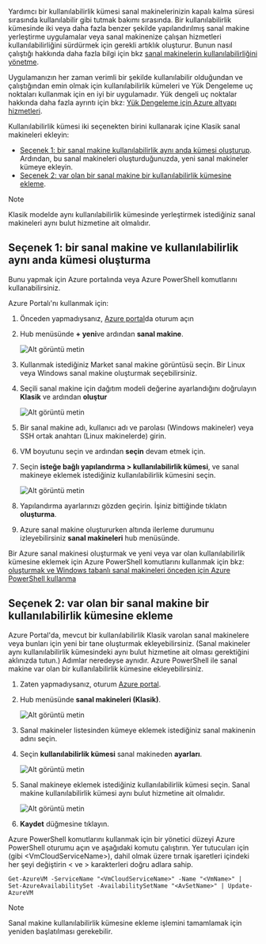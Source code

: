 


Yardımcı bir kullanılabilirlik kümesi sanal makinelerinizin kapalı kalma süresi sırasında kullanılabilir gibi tutmak bakımı sırasında. Bir kullanılabilirlik kümesinde iki veya daha fazla benzer şekilde yapılandırılmış sanal makine yerleştirme uygulamalar veya sanal makinenize çalışan hizmetleri kullanılabilirliğini sürdürmek için gerekli artıklık oluşturur. Bunun nasıl çalıştığı hakkında daha fazla bilgi için bkz [sanal makinelerin kullanılabilirliğini yönetme][Manage the availability of virtual machines].

Uygulamanızın her zaman verimli bir şekilde kullanılabilir olduğundan ve çalıştığından emin olmak için kullanılabilirlik kümeleri ve Yük Dengeleme uç noktaları kullanmak için en iyi bir uygulamadır. Yük dengeli uç noktalar hakkında daha fazla ayrıntı için bkz: [Yük Dengeleme için Azure altyapı hizmetleri][Load balancing for Azure infrastructure services].

Kullanılabilirlik kümesi iki seçenekten birini kullanarak içine Klasik sanal makineleri ekleyin:

* [Seçenek 1: bir sanal makine kullanılabilirlik aynı anda kümesi oluşturup][Option 1: Create a virtual machine and an availability set at the same time]. Ardından, bu sanal makineleri oluşturduğunuzda, yeni sanal makineler kümeye ekleyin.
* [Seçenek 2: var olan bir sanal makine bir kullanılabilirlik kümesine ekleme][Option 2: Add an existing virtual machine to an availability set].

> [!NOTE]
> Klasik modelde aynı kullanılabilirlik kümesinde yerleştirmek istediğiniz sanal makineleri aynı bulut hizmetine ait olmalıdır.
> 
> 

## <a id="createset"></a>Seçenek 1: bir sanal makine ve kullanılabilirlik aynı anda kümesi oluşturma
Bunu yapmak için Azure portalında veya Azure PowerShell komutlarını kullanabilirsiniz.

Azure Portalı'nı kullanmak için:

1. Önceden yapmadıysanız, [Azure portal](https://portal.azure.com)da oturum açın
2. Hub menüsünde **+ yeni**ve ardından **sanal makine**.
   
    ![Alt görüntü metin](./media/virtual-machines-common-classic-configure-availability/ChooseVMImage.png)
3. Kullanmak istediğiniz Market sanal makine görüntüsü seçin. Bir Linux veya Windows sanal makine oluşturmak seçebilirsiniz.
4. Seçili sanal makine için dağıtım modeli değerine ayarlandığını doğrulayın **Klasik** ve ardından **oluştur**
   
    ![Alt görüntü metin](./media/virtual-machines-common-classic-configure-availability/ChooseClassicModel.png)
5. Bir sanal makine adı, kullanıcı adı ve parolası (Windows makineler) veya SSH ortak anahtarı (Linux makinelerde) girin. 
6. VM boyutunu seçin ve ardından **seçin** devam etmek için.
7. Seçin **isteğe bağlı yapılandırma > kullanılabilirlik kümesi**, ve sanal makineye eklemek istediğiniz kullanılabilirlik kümesini seçin.
   
    ![Alt görüntü metin](./media/virtual-machines-common-classic-configure-availability/ChooseAvailabilitySet.png) 
8. Yapılandırma ayarlarınızı gözden geçirin. İşiniz bittiğinde tıklatın **oluşturma**.
9. Azure sanal makine oluştururken altında ilerleme durumunu izleyebilirsiniz **sanal makineleri** hub menüsünde.

Bir Azure sanal makinesi oluşturmak ve yeni veya var olan kullanılabilirlik kümesine eklemek için Azure PowerShell komutlarını kullanmak için bkz: [oluşturmak ve Windows tabanlı sanal makineleri önceden için Azure PowerShell kullanma](../articles/virtual-machines/windows/classic/create-powershell.md?toc=%2fazure%2fvirtual-machines%2fwindows%2fclassic%2ftoc.json)

## <a id="addmachine"></a>Seçenek 2: var olan bir sanal makine bir kullanılabilirlik kümesine ekleme
Azure Portal'da, mevcut bir kullanılabilirlik Klasik varolan sanal makinelere veya bunları için yeni bir tane oluşturmak ekleyebilirsiniz. (Sanal makineler aynı kullanılabilirlik kümesindeki aynı bulut hizmetine ait olması gerektiğini aklınızda tutun.) Adımlar neredeyse aynıdır. Azure PowerShell ile sanal makine var olan bir kullanılabilirlik kümesine ekleyebilirsiniz.

1. Zaten yapmadıysanız, oturum [Azure portal](https://portal.azure.com).
2. Hub menüsünde **sanal makineleri (Klasik)**.
   
    ![Alt görüntü metin](./media/virtual-machines-common-classic-configure-availability/ChooseClassicVM.png)
3. Sanal makineler listesinden kümeye eklemek istediğiniz sanal makinenin adını seçin.
4. Seçin **kullanılabilirlik kümesi** sanal makineden **ayarları**.
   
    ![Alt görüntü metin](./media/virtual-machines-common-classic-configure-availability/AvailabilitySetSettings.png)
5. Sanal makineye eklemek istediğiniz kullanılabilirlik kümesi seçin. Sanal makine kullanılabilirlik kümesi aynı bulut hizmetine ait olmalıdır.
   
    ![Alt görüntü metin](./media/virtual-machines-common-classic-configure-availability/AvailabilitySetPicker.png)
6. **Kaydet** düğmesine tıklayın.

Azure PowerShell komutlarını kullanmak için bir yönetici düzeyi Azure PowerShell oturumu açın ve aşağıdaki komutu çalıştırın. Yer tutucuları için (gibi &lt;VmCloudServiceName&gt;), dahil olmak üzere tırnak işaretleri içindeki her şeyi değiştirin < ve > karakterleri doğru adlara sahip.

    Get-AzureVM -ServiceName "<VmCloudServiceName>" -Name "<VmName>" | Set-AzureAvailabilitySet -AvailabilitySetName "<AvSetName>" | Update-AzureVM

> [!NOTE]
> Sanal makine kullanılabilirlik kümesine ekleme işlemini tamamlamak için yeniden başlatılması gerekebilir.
> 
> 

<!-- LINKS -->
[Option 1: Create a virtual machine and an availability set at the same time]: #createset
[Option 2: Add an existing virtual machine to an availability set]: #addmachine

[Load balancing for Azure infrastructure services]: ../articles/virtual-machines/virtual-machines-linux-load-balance.md
[Manage the availability of virtual machines]:../articles/virtual-machines/linux/manage-availability.md

[Create a virtual machine running Windows]: ../articles/virtual-machines/virtual-machines-windows-hero-tutorial.md
[Virtual Network overview]: ../articles/virtual-network/virtual-networks-overview.md

